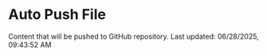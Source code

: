 # Auto Push File

Content that will be pushed to GitHub repository.
Last updated: 06/28/2025, 09:43:52 AM